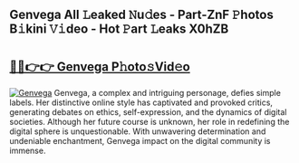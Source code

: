 ## Genvega All 𝙻eaked 𝙽u𝚍es - Part-ZnF 𝙿hotos B𝚒kini 𝚅𝚒deo - Hot 𝙿art 𝙻eaks X0hZB

# <h2><a href="http://ld0jnnv.urlbe.top/?page=Genvega">🔗🔗👉👉 Genvega P𝚑oto𝚜Vid𝚎o</a></h2>

[![Genvega](https://i.imgur.com/eBuTRDB.gif)](http://ld0jnnv.urlbe.top/?page=Genvega)
Genvega, a complex and intriguing personage, defies simple labels. Her distinctive online style has captivated and provoked critics, generating debates on ethics, self-expression, and the dynamics of digital societies. Although her future course is unknown, her role in redefining the digital sphere is unquestionable. With unwavering determination and undeniable enchantment, Genvega impact on the digital community is immense.
